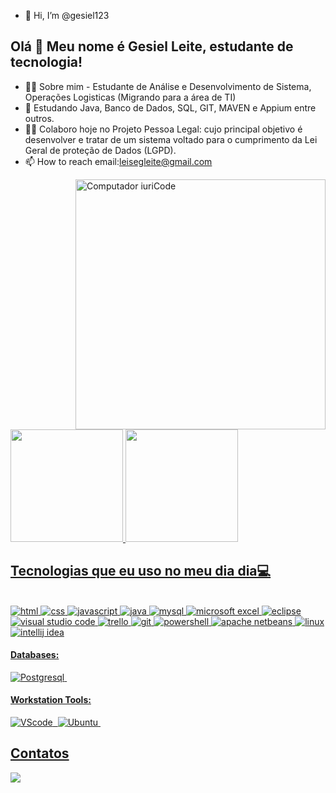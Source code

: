 - 👋 Hi, I’m @gesiel123
## Olá 👋 Meu nome é Gesiel Leite, estudante de tecnologia!

- 👀🚀 Sobre mim - Estudante de Análise e Desenvolvimento de Sistema, Operações Logisticas (Migrando para a área de TI)
- 🌱 Estudando Java, Banco de Dados, SQL, GIT, MAVEN e Appium entre outros.
- 🎯🔎 Colaboro hoje no Projeto Pessoa Legal: cujo principal objetivo é desenvolver e tratar de um sistema voltado para o cumprimento da Lei Geral de proteção de Dados (LGPD).
- 📫 How to reach email:leisegleite@gmail.com
  
 <div>
  <img src="https://raw.githubusercontent.com/MicaelliMedeiros/micaellimedeiros/master/image/computer-illustration.png" min-width="400px" max-width="400px" width="400px" align="right" alt="Computador iuriCode">
  <a href="https://github.com/gesiel123">
  <img height="180em" src="https://github-readme-stats.vercel.app/api?username=Gesiel123&show_icons=true&theme=dracula&include_all_commits=true&count_private=true"/>
  <img height="180em" src="https://github-readme-stats.vercel.app/api/top-langs/?username=Gesiel123&layout=compact&langs_count=16&theme=dracula"/>


## Tecnologias que eu uso no meu dia dia💻 

<div style="display: inline_block"><br/>
<img aling="center" alt="html" src="https://img.shields.io/badge/HTML-239120?style=for-the-badge&logo=html5&logoColor=white"/>
<img aling="center" alt="css" src="https://img.shields.io/badge/CSS-239120?&style=for-the-badge&logo=css3&logoColor=white"/>
<img aling="center" alt="javascript" src="https://img.shields.io/badge/JavaScript-F7DF1E?style=for-the-badge&logo=javascript&logoColor=black"/>
<img aling="center" alt="java" src="https://img.shields.io/badge/Java-ED8B00?style=for-the-badge&logo=openjdk&logoColor=white"/>
<img aling="center" alt="mysql" src="https://img.shields.io/badge/MySQL-00000F?style=for-the-badge&logo=mysql&logoColor=white"/>
<img aling="center" alt="microsoft excel" src="https://img.shields.io/badge/Microsoft_Excel-217346?style=for-the-badge&logo=microsoft-excel&logoColor=white"/>
<img aling="center" alt="eclipse" src="https://img.shields.io/badge/Eclipse-2C2255?style=for-the-badge&logo=eclipse&logoColor=white"/>
<img aling="center" alt="visual studio code" src="https://img.shields.io/badge/Visual_Studio_Code-0078D4?style=for-the-"/>
<img aling="center" alt="trello" src="https://img.shields.io/badge/Trello-0052CC?style=for-the-badge&logo=trello&logoColor=white"/>
<img aling="center" alt="git" src="https://img.shields.io/badge/GIT-E44C30?style=for-the-badge&logo=git&logoColor=white"/>
<img aling="center" alt="powershell" src="https://img.shields.io/badge/powershell-5391FE?style=for-the-badge&logo=powershell&logoColor=white"/>
<img aling="center" alt="apache netbeans" src="https://img.shields.io/badge/apache%20netbeans-1B6AC6?style=for-the-"/>
<img aling="center" alt="linux" src="https://img.shields.io/badge/Linux-FCC624?style=for-the-badge&logo=linux&logoColor=black"/>
<img aling="center" alt="intellij idea" src="https://img.shields.io/badge/IntelliJ_IDEA-000000.svg?style=for-the-badge&logo=intellij-idea&logoColor=white"/>

#### Databases:

![Postgresql](https://img.shields.io/badge/PostgreSQL-316192?style=for-the-badge&logo=postgresql&logoColor=white)&nbsp;

#### Workstation Tools:

![VScode](https://img.shields.io/badge/vscode-4285F4?style=for-the-badge&logo=vscode&logoColor=white)&nbsp;
![Ubuntu](https://img.shields.io/badge/Ubuntu-E95420?style=for-the-badge&logo=ubuntu&logoColor=white)&nbsp;

  
  ## Contatos

  <div> 
  <a href="https://www.linkedin.com/in/gesiel-a-leite/" target="_blank"><img src="https://img.shields.io/badge/-LinkedIn-%230077B5?style=for-the-badge&logo=linkedin&logoColor=white" target="_blank"></a> 
 
</div>
 

<!---
gesiel123/gesiel123 is a ✨ special ✨ repository because its `README.md` (this file) appears on your GitHub profile.
You can click the Preview link to take a look at your changes.
--->
